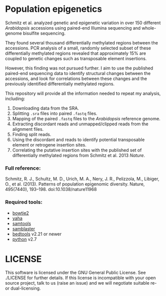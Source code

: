Population epigenetics
======================

Schmitz et al. analyzed genetic and epigenetic variation in over 150 different
*Arabidopsis* accessions using paired-end Illumina sequencing and whole-genome
bisulfite sequencing.

They found several thousand differentially methylated regions between the
accessions. PCR analysis of a small, randomly selected subset of these
differentially methylated regions revealed that approximately 15% are coupled
to genetic changes such as transposable element insertions.

However, this finding was not pursued further. I aim to use the published
paired-end sequencing data to identify structural changes between the
accessions, and look for correlations between these changes and the previously
identified differentially methylated regions.

This repository will provide all the information needed to repeat my analysis,
including:
1. Downloading data from the SRA.
2. Splitting `.sra` files into paired `.fastq` files.
3. Mapping of the paired `.fastq` files to the *Arabidopsis* reference genome.
4. Extracting discordant reads and unmapped/clipped reads from the alignment
   files.
5. Finding split reads.
6. Using the discordant and reads to identify potential transposable element or
   retrogene insertion sites.
7. Correlating the putative insertion sites with the published set of
   differentially methylated regions from Schmitz et al. 2013 *Nature*.

### Full reference:

Schmitz, R. J., Schultz, M. D., Urich, M. A., Nery, J. R., Pelizzola, M.,
Libiger, O., et al. (2013). Patterns of population epigenomic diversity.
Nature, 495(7440), 193–198. doi:10.1038/nature11968


### Required tools:
* [bowtie2](http://bowtie-bio.sourceforge.net/bowtie2/index.shtml)
* [yaha](http://faculty.virginia.edu/irahall/yaha/)
* [samtools](http://samtools.sourceforge.net)
* [samblaster](https://github.com/GregoryFaust/samblaster)
* [bedtools](http://bedtools.readthedocs.org/en/latest/) v2.21 or newer
* [python](https://www.python.org) v2.7

LICENSE
=======

This software is licensed under the GNU General Public License. See ./LICENSE
for further details. If this license is incompatible with your open source
project, talk to us (raise an issue) and we will negotiate suitable re- or
dual-licensing.
